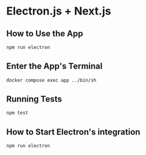 # Electron.js + Next.js

## How to Use the App
```bash
npm run electron
```

## Enter the App's Terminal

```bash
docker compose exec app ../bin/sh
```

## Running Tests

```bash
npm test
```

## How to Start Electron's integration
```bash
npm run electron
```
